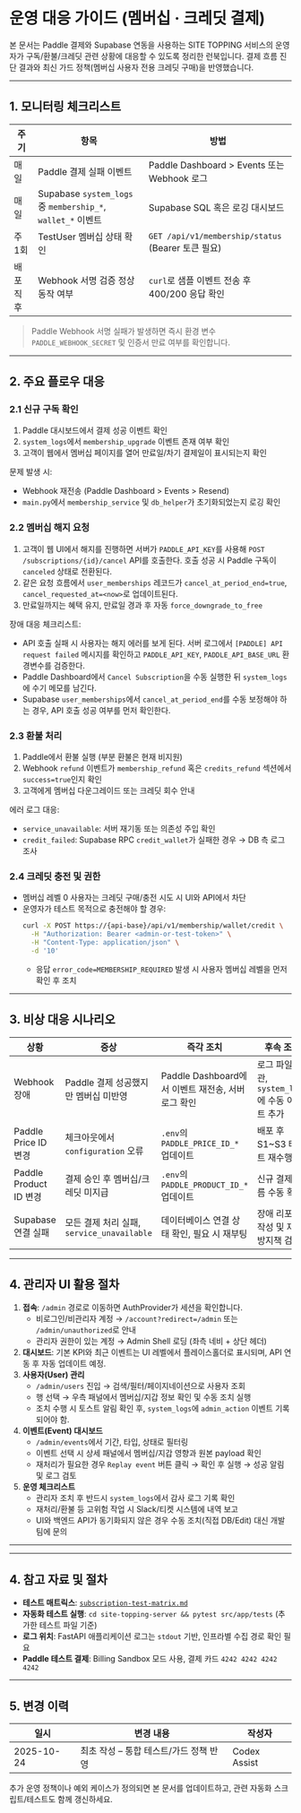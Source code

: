 # 운영 대응 가이드 (멤버십 · 크레딧 결제)

본 문서는 Paddle 결제와 Supabase 연동을 사용하는 SITE TOPPING 서비스의 운영자가 구독/환불/크레딧 관련 상황에 대응할 수 있도록 정리한 런북입니다. 결제 흐름 진단 결과와 최신 가드 정책(멤버십 사용자 전용 크레딧 구매)을 반영했습니다.

---

## 1. 모니터링 체크리스트

| 주기 | 항목 | 방법 |
| --- | --- | --- |
| 매일 | Paddle 결제 실패 이벤트 | Paddle Dashboard > Events 또는 Webhook 로그 |
| 매일 | Supabase `system_logs` 중 `membership_*`, `wallet_*` 이벤트 | Supabase SQL 혹은 로깅 대시보드 |
| 주 1회 | TestUser 멤버십 상태 확인 | `GET /api/v1/membership/status` (Bearer 토큰 필요) |
| 배포 직후 | Webhook 서명 검증 정상 동작 여부 | `curl`로 샘플 이벤트 전송 후 400/200 응답 확인 |

> Paddle Webhook 서명 실패가 발생하면 즉시 환경 변수 `PADDLE_WEBHOOK_SECRET` 및 인증서 만료 여부를 확인합니다.

---

## 2. 주요 플로우 대응

### 2.1 신규 구독 확인
1. Paddle 대시보드에서 결제 성공 이벤트 확인  
2. `system_logs`에서 `membership_upgrade` 이벤트 존재 여부 확인  
3. 고객이 웹에서 멤버십 페이지를 열어 만료일/차기 결제일이 표시되는지 확인

문제 발생 시:
- Webhook 재전송 (Paddle Dashboard > Events > Resend)
- `main.py`에서 `membership_service` 및 `db_helper`가 초기화되었는지 로깅 확인

### 2.2 멤버십 해지 요청
1. 고객이 웹 UI에서 해지를 진행하면 서버가 `PADDLE_API_KEY`를 사용해 `POST /subscriptions/{id}/cancel` API를 호출한다. 호출 성공 시 Paddle 구독이 `canceled` 상태로 전환된다.  
2. 같은 요청 흐름에서 `user_memberships` 레코드가 `cancel_at_period_end=true`, `cancel_requested_at=<now>`로 업데이트된다.  
3. 만료일까지는 혜택 유지, 만료일 경과 후 자동 `force_downgrade_to_free`

장애 대응 체크리스트:
- API 호출 실패 시 사용자는 해지 에러를 보게 된다. 서버 로그에서 `[PADDLE] API request failed` 메시지를 확인하고 `PADDLE_API_KEY`, `PADDLE_API_BASE_URL` 환경변수를 검증한다.  
- Paddle Dashboard에서 `Cancel Subscription`을 수동 실행한 뒤 `system_logs`에 수기 메모를 남긴다.  
- Supabase `user_memberships`에서 `cancel_at_period_end`를 수동 보정해야 하는 경우, API 호출 성공 여부를 먼저 확인한다.

### 2.3 환불 처리
1. Paddle에서 환불 실행 (부분 환불은 현재 비지원)  
2. Webhook `refund` 이벤트가 `membership_refund` 혹은 `credits_refund` 섹션에서 `success=true`인지 확인  
3. 고객에게 멤버십 다운그레이드 또는 크레딧 회수 안내

에러 로그 대응:
- `service_unavailable`: 서버 재기동 또는 의존성 주입 확인  
- `credit_failed`: Supabase RPC `credit_wallet`가 실패한 경우 → DB 측 로그 조사

### 2.4 크레딧 충전 및 권한
- 멤버십 레벨 0 사용자는 크레딧 구매/충전 시도 시 UI와 API에서 차단  
- 운영자가 테스트 목적으로 충전해야 할 경우:
  ```bash
  curl -X POST https://{api-base}/api/v1/membership/wallet/credit \
    -H "Authorization: Bearer <admin-or-test-token>" \
    -H "Content-Type: application/json" \
    -d '10'
  ```
  - 응답 `error_code=MEMBERSHIP_REQUIRED` 발생 시 사용자 멤버십 레벨을 먼저 확인 후 조치

---

## 3. 비상 대응 시나리오

| 상황 | 증상 | 즉각 조치 | 후속 조치 |
| --- | --- | --- | --- |
| Webhook 장애 | Paddle 결제 성공했지만 멤버십 미반영 | Paddle Dashboard에서 이벤트 재전송, 서버 로그 확인 | 로그 파일 보관, `system_logs`에 수동 이벤트 추가 |
| Paddle Price ID 변경 | 체크아웃에서 `configuration` 오류 | `.env`의 `PADDLE_PRICE_ID_*` 업데이트 | 배포 후 S1~S3 테스트 재수행 |
| Paddle Product ID 변경 | 결제 승인 후 멤버십/크레딧 미지급 | `.env`의 `PADDLE_PRODUCT_ID_*` 업데이트 | 신규 결제 흐름 수동 확인 |
| Supabase 연결 실패 | 모든 결제 처리 실패, `service_unavailable` | 데이터베이스 연결 상태 확인, 필요 시 재부팅 | 장애 리포트 작성 및 재발 방지책 검토 |

---

## 4. 관리자 UI 활용 절차

1. **접속**: `/admin` 경로로 이동하면 AuthProvider가 세션을 확인합니다.  
   - 비로그인/비관리자 계정 → `/account?redirect=/admin` 또는 `/admin/unauthorized`로 안내  
   - 관리자 권한이 있는 계정 → Admin Shell 로딩 (좌측 네비 + 상단 헤더)
2. **대시보드**: 기본 KPI와 최근 이벤트는 UI 레벨에서 플레이스홀더로 표시되며, API 연동 후 자동 업데이트 예정.
3. **사용자(User) 관리**
   - `/admin/users` 진입 → 검색/필터/페이지네이션으로 사용자 조회  
   - 행 선택 → 우측 패널에서 멤버십/지갑 정보 확인 및 수동 조치 실행  
   - 조치 수행 시 토스트 알림 확인 후, `system_logs`에 `admin_action` 이벤트 기록되어야 함.
4. **이벤트(Event) 대시보드**
   - `/admin/events`에서 기간, 타입, 상태로 필터링  
   - 이벤트 선택 시 상세 패널에서 멤버십/지갑 영향과 원본 payload 확인  
   - 재처리가 필요한 경우 `Replay event` 버튼 클릭 → 확인 후 실행 → 성공 알림 및 로그 검토
5. **운영 체크리스트**
   - 관리자 조치 후 반드시 `system_logs`에서 감사 로그 기록 확인  
   - 재처리/환불 등 고위험 작업 시 Slack/티켓 시스템에 내역 보고  
   - UI와 백엔드 API가 동기화되지 않은 경우 수동 조치(직접 DB/Edit) 대신 개발팀에 문의

---

---

## 4. 참고 자료 및 절차

- **테스트 매트릭스**: [`subscription-test-matrix.md`](./subscription-test-matrix.md)
- **자동화 테스트 실행**: `cd site-topping-server && pytest src/app/tests` (추가한 테스트 파일 기준)
- **로그 위치**: FastAPI 애플리케이션 로그는 `stdout` 기반, 인프라별 수집 경로 확인 필요
- **Paddle 테스트 결제**: Billing Sandbox 모드 사용, 결제 카드 `4242 4242 4242 4242`

---

## 5. 변경 이력

| 일시 | 변경 내용 | 작성자 |
| --- | --- | --- |
| 2025-10-24 | 최초 작성 – 통합 테스트/가드 정책 반영 | Codex Assist |

추가 운영 정책이나 예외 케이스가 정의되면 본 문서를 업데이트하고, 관련 자동화 스크립트/테스트도 함께 갱신하세요.
